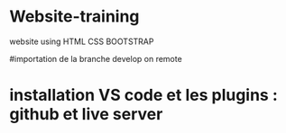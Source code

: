 # Website-training
website using HTML CSS BOOTSTRAP


#importation de la branche develop on remote 



# installation VS code et les plugins :  github et live server